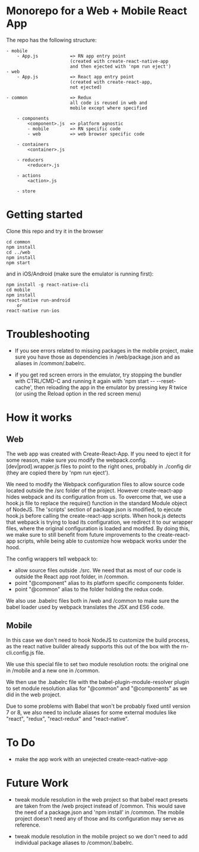 # Monorepo for a Web + Mobile React App

The repo has the following structure:

```
- mobile
    - App.js            => RN app entry point
                        (created with create-react-native-app 
                        and then ejected with 'npm run eject')
- web
    - App.js            => React app entry point
                        (created with create-react-app,
                        not ejected)

- common                => Redux
                        all code is reused in web and
                        mobile except where specified

    - components
        <component>.js  => platform agnostic
        - mobile        => RN specific code
        - web           => web browser specific code

    - containers
        <container>.js

    - reducers
        <reducer>.js

    - actions
        <action>.js

    - store
```

# Getting started

Clone this repo and try it in the browser

```
cd common
npm install
cd ../web
npm install
npm start
```

and in iOS/Android (make sure the emulator is running first):

```
npm install -g react-native-cli
cd mobile
npm install
react-native run-android
    or
react-native run-ios
```

# Troubleshooting

- If you see errors related to missing packages in the mobile project, make sure you have those as dependencies in /web/package.json and as aliases in /common/.babelrc.

- if you get red screen errors in the emulator, try stopping the bundler with CTRL/CMD-C and running it again with 'npm start -- --reset-cache', then reloading the app in the emulator by pressing key R twice (or using the Reload option in the red screen menu)


# How it works

## Web
The web app was created with Create-React-App. If you need to eject it for some reason, make sure you modify the webpack.config.[dev|prod].wrapper.js files to point to the right ones, probably in ./config dir (they are copied there by 'npm run eject').

We need to modify the Webpack configuration files to allow source code located outside the /src folder of the project. However create-react-app hides webpack and its configuration from us. To overcome that, we use a hook.js file to replace the require() function in the standard Module object of NodeJS. The 'scripts' section of package.json is modified, to ejecute hook.js before calling the create-react-app scripts. When hook.js detects that webpack is trying to load its configuration, we redirect it to our wrapper files, where the original configuration is loaded and modifed. By doing this, we make sure to still benefit from future improvements to the create-react-app scripts, while being able to customize how webpack works under the hood.

The config wrappers tell webpack to:
- allow source files outside ./src. We need that as most of our code is outside the React app root folder, in /common.
-  point "@component" alias to its platform specific components folder.
- point "@common" alias to the folder holding the redux code.

We also use .babelrc files both in /web and /common to make sure the babel loader used by webpack translates the JSX and ES6 code.

## Mobile

In this case we don't need to hook NodeJS to customize the build process, as the react native builder already supports this out of the box with the rn-cli.config.js file.

We use this special file to set two module resolution roots: the original one in /mobile and a new one in /common.

We then use the .babelrc file with the babel-plugin-module-resolver plugin to set module resolution alias for "@common" and "@components" as we did in the web project.

Due to some problems with Babel that won't be probably fixed until version 7 or 8, we also need to include aliases for some external modules like "react", "redux", "react-redux" and "react-native".

# To Do

- make the app work with an unejected create-react-native-app

# Future Work

- tweak module resolution in the web project so that babel react presets are taken from the /web project instead of /common. This would save the need of a package.json and 'npm install' in /common. The mobile project doesn't need any of those and its configuration may serve as reference.

- tweak module resolution in the mobile project so we don't need to add individual package aliases to /common/.babelrc.


